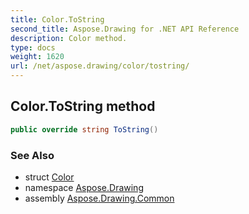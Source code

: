 ```yaml
---
title: Color.ToString
second_title: Aspose.Drawing for .NET API Reference
description: Color method. 
type: docs
weight: 1620
url: /net/aspose.drawing/color/tostring/
---
```

## Color.ToString method

```csharp
public override string ToString()
```

### See Also

* struct [Color](../)
* namespace [Aspose.Drawing](../../color/)
* assembly [Aspose.Drawing.Common](../../../)


